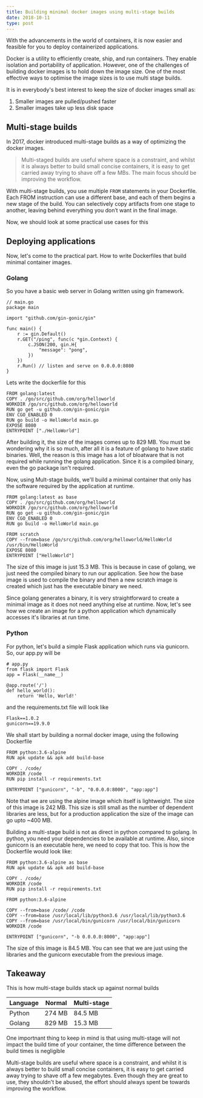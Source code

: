 ```yaml
---
title: Building minimal docker images using multi-stage builds
date: 2018-10-11
type: post
---
```


With the advancements in the world of containers, it is now easier and feasible for you to deploy containerized applications.

Docker is a utility to efficiently create, ship, and run containers. They enable isolation and portability of application. However, one of the challenges of building docker images is to hold down the image size. One of the most effective ways to optimise the image sizes is to use multi stage builds.

It is in everybody's best interest to keep the size of docker images small as:

1. Smaller images are pulled/pushed faster
2. Smaller images take up less disk space

## Multi-stage builds

In 2017, docker introduced multi-stage builds as a way of optimizing the docker images.

> Multi-staged builds are useful where space is a constraint, and whilst it is always better to build small concise containers, it is easy to get carried away trying to shave off a few MBs. The main focus should be improving the workflow.

With multi-stage builds, you use multiple `FROM` statements in your Dockerfile. Each FROM instruction can use a different base, and each of them begins a new stage of the build. You can selectively copy artifacts from one stage to another, leaving behind everything you don’t want in the final image.

Now, we should look at some practical use cases for this

## Deploying applications

Now, let's come to the practical part. How to write Dockerfiles that build minimal container images.

### Golang
So you have a basic web server in Golang written using gin framework.

```
// main.go
package main

import "github.com/gin-gonic/gin"

func main() {
	r := gin.Default()
	r.GET("/ping", func(c *gin.Context) {
		c.JSON(200, gin.H{
			"message": "pong",
		})
	})
	r.Run() // listen and serve on 0.0.0.0:8080
}
```

Lets write the dockerfile for this

```
FROM golang:latest
COPY . /go/src/github.com/org/helloworld
WORKDIR /go/src/github.com/org/helloworld
RUN go get -u github.com/gin-gonic/gin
ENV CGO_ENABLED 0
RUN go build -o HelloWorld main.go
EXPOSE 8080
ENTRYPOINT ["./HelloWorld"]
```

After building it, the size of the images comes up to 829 MB. You must be wondering why it is so much, after all it is a feature of golang to have static binaries. Well, the reason is this image has a lot of bloatware that is not required while running the golang application. Since it is a compiled binary, even the go package isn't required.

Now, using Mult-stage builds, we'll build a minimal container that only has the software required by the application at runtime.

```
FROM golang:latest as base
COPY . /go/src/github.com/org/helloworld
WORKDIR /go/src/github.com/org/helloworld
RUN go get -u github.com/gin-gonic/gin
ENV CGO_ENABLED 0
RUN go build -o HelloWorld main.go

FROM scratch
COPY --from=base /go/src/github.com/org/helloworld/HelloWorld /usr/bin/HelloWorld
EXPOSE 8080
ENTRYPOINT ["HelloWorld"]
```
The size of this image is just 15.3 MB. This is because in case of golang, we just need the compiled binary to run our application. See how the base image is used to compile the binary and then a new scratch image is created which just has the executable binary we need.

Since golang generates a binary, it is very straightforward to create a minimal image as it does not need anything else at runtime. Now, let's see how we create an image for a python application which dynamically accesses it's libraries at run time.

### Python

For python, let's build a simple Flask application which runs via gunicorn. So, our app.py will be
```
# app.py
from flask import Flask
app = Flask(__name__)

@app.route('/')
def hello_world():
    return 'Hello, World!'
```

and the requirements.txt file will look like
```
Flask==1.0.2
gunicorn==19.9.0
```

We shall start by building a normal docker image, using the following Dockerfile
```
FROM python:3.6-alpine
RUN apk update && apk add build-base

COPY . /code/
WORKDIR /code
RUN pip install -r requirements.txt

ENTRYPOINT ["gunicorn", "-b", "0.0.0.0:8000", "app:app"]
```

Note that we are using the alpine image which itself is lightweight. The size of this image is 242 MB. This size is still small as the number of dependent libraries are less, but for a production application the size of the image can go upto ~400 MB.

Building a multi-stage build is not as direct in python compared to golang. In python, you need your dependencies to be available at runtime. Also, since gunicorn is an executable here, we need to copy that too. This is how the Dockerfile would look like:

```
FROM python:3.6-alpine as base
RUN apk update && apk add build-base

COPY . /code/
WORKDIR /code
RUN pip install -r requirements.txt

FROM python:3.6-alpine

COPY --from=base /code/ /code
COPY --from=base /usr/local/lib/python3.6 /usr/local/lib/python3.6
COPY --from=base /usr/local/bin/gunicorn /usr/local/bin/gunicorn
WORKDIR /code

ENTRYPOINT ["gunicorn", "-b 0.0.0.0:8000", "app:app"]
```

The size of this image is 84.5 MB. You can see that we are just using the libraries and the gunicorn executable from the previous image.

## Takeaway

This is how multi-stage builds stack up against normal builds

| Language | Normal | Multi-stage |
|----------|--------|-------------|
| Python   | 274 MB | 84.5 MB     |
| Golang   | 829 MB | 15.3 MB     |

One importnant thing to keep in mind is that using multi-stage will not impact the build time of your container, the time difference between the build times is negligible

Multi-stage builds are useful where space is a constraint, and whilst it is always better to build small concise containers, it is easy to get carried away trying to shave off a few megabytes. Even though they are great to use, they shouldn't be abused, the effort should always spent be towards improving the workflow.